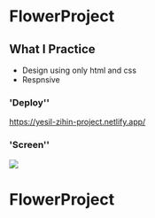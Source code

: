 # FlowerProject
## What I Practice
- Design using only html and css
- Respnsive

### 'Deploy''

https://yesil-zihin-project.netlify.app/

### 'Screen''
![](flowerproject.gif)


# FlowerProject
